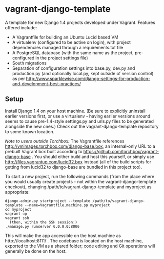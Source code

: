vagrant-django-template
=======================

A template for new Django 1.4 projects developed under Vagrant. Features offered include:

* A Vagrantfile for building an Ubuntu Lucid based VM
* A virtualenv (configured to be active on login), with project dependencies managed through a requirements.txt file
* A PostgreSQL database (with the same name as the project, pre-configured in the project settings file)
* South migrations
* Separation of configuration settings into base.py, dev.py and production.py (and optionally local.py, kept outside
  of version control) as per http://www.sparklewise.com/django-settings-for-production-and-development-best-practices/

Setup
-----
Install Django 1.4 on your host machine. (Be sure to explicitly uninstall earlier versions first, or use a virtualenv -
having earlier versions around seems to cause pre-1.4-style settings.py and urls.py files to be generated alongside the
new ones.) Check out the vagrant-django-template repository to some known location.

*Note to users outside Torchbox:* The Vagrantfile references http://vmimages.torchbox.com/django-base.box, an
internal-only URL to a prebuilt Vagrant box built according to https://github.com/torchbox/vagrant-django-base . You
should either build and host this yourself, or simply use http://files.vagrantup.com/lucid32.box instead (all of the
build scripts for getting from lucid32 to django-base are bundled in this project too).

To start a new project, run the following commands (from the place where you would usually create projects - not within
the vagrant-django-template checkout), changing /path/to/vagrant-django-template and myproject as appropriate:

    django-admin.py startproject --template /path/to/vagrant-django-template --name=Vagrantfile,machine.pp myproject
    cd myproject
    vagrant up
    vagrant ssh
      (then, within the SSH session:)
    ./manage.py runserver 0.0.0.0:8000

This will make the app accessible on the host machine as http://localhost:8111/ . The codebase is located on the host
machine, exported to the VM as a shared folder; code editing and Git operations will generally be done on the host.